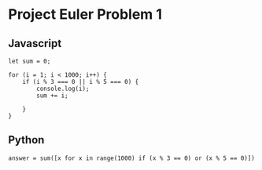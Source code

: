 # Project Euler Problem 1

## Javascript
```
let sum = 0;

for (i = 1; i < 1000; i++) {
    if (i % 3 === 0 || i % 5 === 0) {
        console.log(i);
        sum += i;

    }
}

```

## Python

```
answer = sum([x for x in range(1000) if (x % 3 == 0) or (x % 5 == 0)])


```